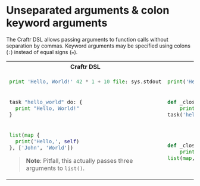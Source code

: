 # Unseparated arguments & colon keyword arguments

The Craftr DSL allows passing arguments to function calls without separation by commas.
Keyword arguments may be specified using colons (`:`) instead of equal signs (`=`).

<table>

<tr><th>Craftr DSL</th><th>Python</th></tr>

<tr><td>

```py
print 'Hello, World!' 42 * 1 + 10 file: sys.stdout
```
</td><td>

```py
print('Hello, World!', 42 * 1 + 10, file=sys.stdout)
```
</td></tr>


<tr><td>

```py
task "hello_world" do: {
  print "Hello, World!"
}
```
</td><td>

```py
def _closure_1(self, *arguments, **kwarguments):
    print('Hello, World!')
task('hello_world', do=_closure_1)
```
</td></tr>


<tr><td>

```py
list(map {
  print('Hello,', self)
}, ['John', 'World'])
```

> **Note**: Pitfall, this actually passes three arguments to `list()`.
</td><td>

```py
def _closure_1(self, *arguments, **kwarguments):
    print('Hello,', self)
list(map, _closure_1, ['John', 'World'])
```
</td></tr>

</table>
